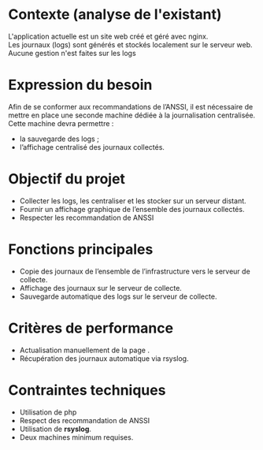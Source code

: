# Contexte (analyse de l'existant)

L'application actuelle est un site web créé et géré avec nginx.  \
Les journaux (logs) sont générés et stockés localement sur le serveur web. \
Aucune gestion n'est faites sur les logs

# Expression du besoin

Afin de se conformer aux recommandations de l’ANSSI, il est nécessaire de mettre en place une seconde machine dédiée à la journalisation centralisée.  
Cette machine devra permettre :

- la sauvegarde des logs ;
- l’affichage centralisé des journaux collectés.

# Objectif du projet

- Collecter les logs, les centraliser et les stocker sur un serveur distant.  
- Fournir un affichage graphique de l’ensemble des journaux collectés.
- Respecter les recommandation de ANSSI

# Fonctions principales

- Copie des journaux de l’ensemble de l’infrastructure vers le serveur de collecte.  
- Affichage des journaux sur le serveur de collecte.  
- Sauvegarde automatique des logs sur le serveur de collecte.

# Critères de performance

- Actualisation manuellement de la page .  
- Récupération des journaux automatique via rsyslog.

# Contraintes techniques

- Utilisation de php
- Respect des recommandation de ANSSI
- Utilisation de **rsyslog**.  
- Deux machines minimum requises.
